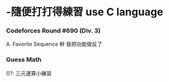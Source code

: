 # -隨便打打得練習  use C language

###  Codeforces Round #690 (Div. 3) 
A. Favorite Sequence 幹 我把功能做反了

### Guess Math 
()?: 三元運算小練習
